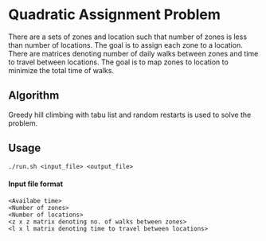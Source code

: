 # Quadratic Assignment Problem
There are a sets of zones and location such that number of zones is less than number of locations. The goal is to assign each zone to a location. There are matrices denoting number of daily walks between zones and time to travel between locations. The goal is to map zones to location to minimize the total time of walks.

## Algorithm
Greedy hill climbing with tabu list and random restarts is used to solve the problem.

## Usage
```
./run.sh <input_file> <output_file>
```
#### Input file format
```
<Availabe time>
<Number of zones>
<Number of locations>
<z x z matrix denoting no. of walks between zones>
<l x l matrix denoting time to travel between locations>
```
